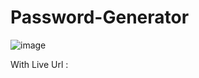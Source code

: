 # Password-Generator
![image](https://user-images.githubusercontent.com/107505824/213057641-1f36c915-54c1-4d5d-a69f-92520571787d.png)


With Live Url : 
